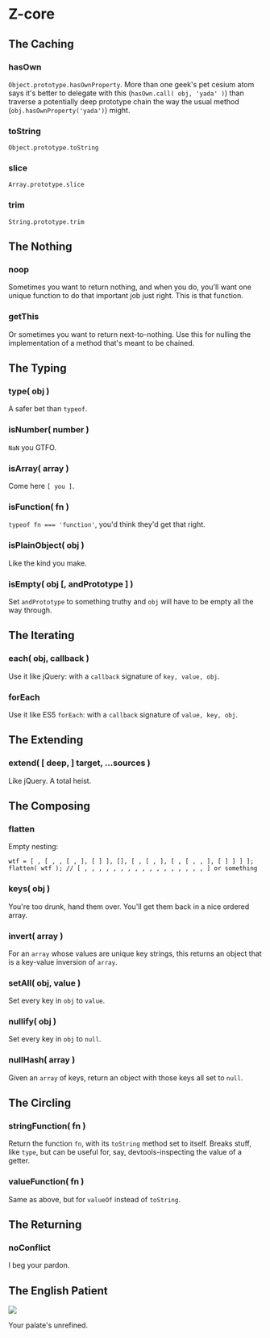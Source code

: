 # Z-core

## The Caching

### hasOwn

`Object.prototype.hasOwnProperty`. More than one geek's pet cesium atom says it's better to delegate with this (`hasOwn.call( obj, 'yada' )`) than traverse a potentially deep prototype chain the way the usual method (`obj.hasOwnProperty('yada')`) might.

### toString

`Object.prototype.toString`

### slice

`Array.prototype.slice`

### trim

`String.prototype.trim`

## The Nothing

### noop

Sometimes you want to return nothing, and when you do, you'll want one unique function to do that important job just right. This is that function.

### getThis

Or sometimes you want to return next-to-nothing. Use this for nulling the implementation of a method that's meant to be chained.

## The Typing

### type( obj )

A safer bet than `typeof`.

### isNumber( number )

`NaN` you GTFO.

### isArray( array )

Come here `[ you ]`.

### isFunction( fn )

`typeof fn === 'function'`, you'd think they'd get that right.

### isPlainObject( obj )

Like the kind you make.

### isEmpty( obj [, andPrototype ] )

Set `andPrototype` to something truthy and `obj` will have to be empty all the way through.

## The Iterating

### each( obj, callback )

Use it like jQuery: with a `callback` signature of `key, value, obj`.

### forEach

Use it like ES5 `forEach`: with a `callback` signature of `value, key, obj`.

## The Extending

### extend( [ deep, ] target, ...sources )

Like jQuery. A total heist.

## The Composing

### flatten

Empty nesting:

	wtf = [ , [ , , [ , ], [ ] ], [], [ , [ , ], [ , [ , , ], [ ] ] ] ];
	flatten( wtf ); // [ , , , , , , , , , , , , , , , , , ] or something

### keys( obj )

You're too drunk, hand them over. You'll get them back in a nice ordered array.

### invert( array )

For an `array` whose values are unique key strings, this returns an object that is a key-value inversion of `array`.

### setAll( obj, value )

Set every key in `obj` to `value`.

### nullify( obj )

Set every key in `obj` to `null`.

### nullHash( array )

Given an `array` of keys, return an object with those keys all set to `null`.

## The Circling

### stringFunction( fn )

Return the function `fn`, with its `toString` method set to itself. Breaks stuff, like `type`, but can be useful for, say, devtools-inspecting the value of a getter.

### valueFunction( fn )

Same as above, but for `valueOf` instead of `toString`.

## The Returning

### noConflict

I beg your pardon.

## The English Patient

<img src="/zvector/z-core/blob/master/images/intoxicating_aroma.jpg?raw=true" />

Your palate's unrefined.
